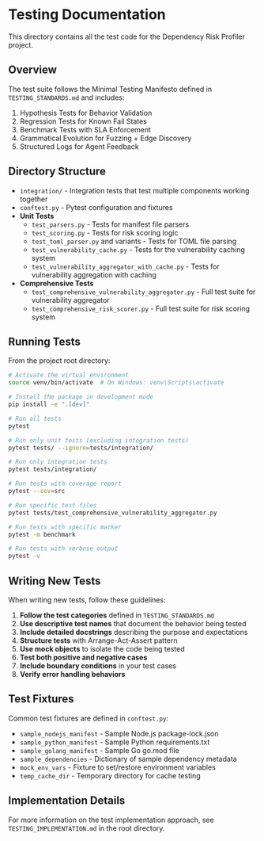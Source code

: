 # Testing Documentation

This directory contains all the test code for the Dependency Risk Profiler project.

## Overview

The test suite follows the Minimal Testing Manifesto defined in `TESTING_STANDARDS.md` and includes:

1. Hypothesis Tests for Behavior Validation
2. Regression Tests for Known Fail States  
3. Benchmark Tests with SLA Enforcement
4. Grammatical Evolution for Fuzzing + Edge Discovery
5. Structured Logs for Agent Feedback

## Directory Structure

- `integration/` - Integration tests that test multiple components working together
- `conftest.py` - Pytest configuration and fixtures
- **Unit Tests**
  - `test_parsers.py` - Tests for manifest file parsers
  - `test_scoring.py` - Tests for risk scoring logic
  - `test_toml_parser.py` and variants - Tests for TOML file parsing
  - `test_vulnerability_cache.py` - Tests for the vulnerability caching system
  - `test_vulnerability_aggregator_with_cache.py` - Tests for vulnerability aggregation with caching
- **Comprehensive Tests**
  - `test_comprehensive_vulnerability_aggregator.py` - Full test suite for vulnerability aggregator
  - `test_comprehensive_risk_scorer.py` - Full test suite for risk scoring system

## Running Tests

From the project root directory:

```bash
# Activate the virtual environment
source venv/bin/activate  # On Windows: venv\Scripts\activate

# Install the package in development mode
pip install -e ".[dev]"

# Run all tests
pytest

# Run only unit tests (excluding integration tests)
pytest tests/ --ignore=tests/integration/

# Run only integration tests
pytest tests/integration/

# Run tests with coverage report
pytest --cov=src

# Run specific test files
pytest tests/test_comprehensive_vulnerability_aggregator.py

# Run tests with specific marker
pytest -m benchmark

# Run tests with verbose output
pytest -v
```

## Writing New Tests

When writing new tests, follow these guidelines:

1. **Follow the test categories** defined in `TESTING_STANDARDS.md`
2. **Use descriptive test names** that document the behavior being tested
3. **Include detailed docstrings** describing the purpose and expectations
4. **Structure tests** with Arrange-Act-Assert pattern
5. **Use mock objects** to isolate the code being tested
6. **Test both positive and negative cases**
7. **Include boundary conditions** in your test cases
8. **Verify error handling behaviors**

## Test Fixtures

Common test fixtures are defined in `conftest.py`:

- `sample_nodejs_manifest` - Sample Node.js package-lock.json
- `sample_python_manifest` - Sample Python requirements.txt
- `sample_golang_manifest` - Sample Go go.mod file
- `sample_dependencies` - Dictionary of sample dependency metadata
- `mock_env_vars` - Fixture to set/restore environment variables
- `temp_cache_dir` - Temporary directory for cache testing

## Implementation Details

For more information on the test implementation approach, see `TESTING_IMPLEMENTATION.md` in the root directory.